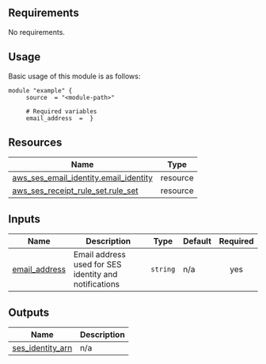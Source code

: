 <!-- BEGIN_AUTOMATED_TF_DOCS_BLOCK -->
## Requirements

No requirements.
## Usage
Basic usage of this module is as follows:
```hcl
module "example" {
	 source  = "<module-path>"

	 # Required variables
	 email_address  =  }
```
## Resources

| Name | Type |
|------|------|
| [aws_ses_email_identity.email_identity](https://registry.terraform.io/providers/hashicorp/aws/latest/docs/resources/ses_email_identity) | resource |
| [aws_ses_receipt_rule_set.rule_set](https://registry.terraform.io/providers/hashicorp/aws/latest/docs/resources/ses_receipt_rule_set) | resource |
## Inputs

| Name | Description | Type | Default | Required |
|------|-------------|------|---------|:--------:|
| <a name="input_email_address"></a> [email\_address](#input\_email\_address) | Email address used for SES identity and notifications | `string` | n/a | yes |
## Outputs

| Name | Description |
|------|-------------|
| <a name="output_ses_identity_arn"></a> [ses\_identity\_arn](#output\_ses\_identity\_arn) | n/a |
<!-- END_AUTOMATED_TF_DOCS_BLOCK -->